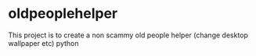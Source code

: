 # oldpeoplehelper
This project is to create a non scammy old people helper (change desktop wallpaper etc)
python
